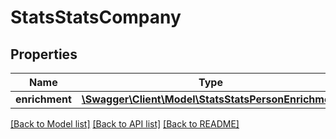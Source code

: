 # StatsStatsCompany

## Properties
Name | Type | Description | Notes
------------ | ------------- | ------------- | -------------
**enrichment** | [**\Swagger\Client\Model\StatsStatsPersonEnrichment**](StatsStatsPersonEnrichment.md) |  | [optional] 

[[Back to Model list]](../README.md#documentation-for-models) [[Back to API list]](../README.md#documentation-for-api-endpoints) [[Back to README]](../README.md)

